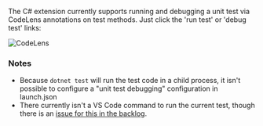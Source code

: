 The C# extension currently supports running and debugging a unit test via CodeLens annotations on test methods. Just click the 'run test' or 'debug test' links:

![CodeLens](https://raw.githubusercontent.com/wiki/OmniSharp/omnisharp-vscode/images/unit-test-codelens.png)

### Notes

* Because `dotnet test` will run the test code in a child process, it isn't possible to configure a "unit test debugging" configuration in launch.json
* There currently isn't a VS Code command to run the current test, though there is an [issue for this in the backlog](https://github.com/OmniSharp/omnisharp-vscode/issues/421).